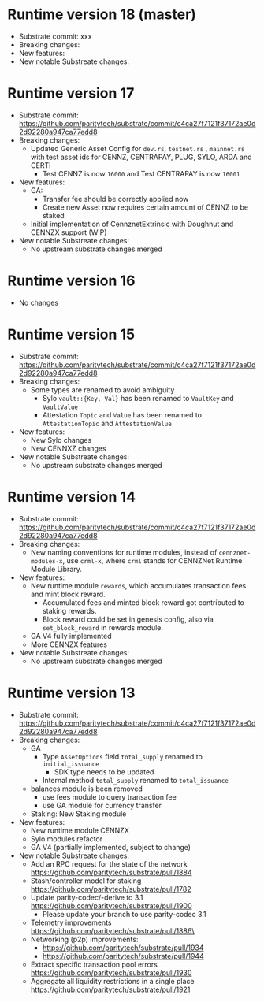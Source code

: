 # Runtime version 18 (master)
- Substrate commit: xxx
- Breaking changes:
- New features:
- New notable Substreate changes:

# Runtime version 17
- Substrate commit: https://github.com/paritytech/substrate/commit/c4ca27f7121f37172ae0d2d92280a947ca77edd8
- Breaking changes:
	- Updated Generic Asset Config for `dev.rs`, `testnet.rs` , `mainnet.rs` with test asset ids for CENNZ, CENTRAPAY, PLUG, SYLO, ARDA and CERTI
		- Test CENNZ is now `16000` and Test CENTRAPAY is now `16001`
- New features:
	- GA:
		- Transfer fee should be correctly applied now
		- Create new Asset now requires certain amount of CENNZ to be staked
	- Initial implementation of CennznetExtrinsic with Doughnut and CENNZX support (WIP)
- New notable Substreate changes:
	- No upstream substrate changes merged

# Runtime version 16
- No changes

# Runtime version 15
- Substrate commit: https://github.com/paritytech/substrate/commit/c4ca27f7121f37172ae0d2d92280a947ca77edd8
- Breaking changes:
	- Some types are renamed to avoid ambiguity
		- Sylo `vault::{Key, Val}` has been renamed to `VaultKey` and `VaultValue`
		- Attestation `Topic` and `Value` has been renamed to `AttestationTopic` and `AttestationValue`
- New features:
	- New Sylo changes
	- New CENNXZ changes
- New notable Substreate changes:
	- No upstream substrate changes merged

# Runtime version 14
- Substrate commit: https://github.com/paritytech/substrate/commit/c4ca27f7121f37172ae0d2d92280a947ca77edd8
- Breaking changes:
	- New naming conventions for runtime modules, instead of `cennznet-modules-x`, use `crml-x`, where `crml` stands for CENNZNet Runtime Module Library.
- New features:
	- New runtime module `rewards`, which accumulates transaction fees and mint block reward.
		- Accumulated fees and minted block reward got contributed to staking rewards.
		- Block reward could be set in genesis config, also via `set_block_reward` in rewards module.
	- GA V4 fully implemented
	- More CENNZX features
- New notable Substreate changes:
	- No upstream substrate changes merged

# Runtime version 13
- Substrate commit: https://github.com/paritytech/substrate/commit/c4ca27f7121f37172ae0d2d92280a947ca77edd8
- Breaking changes:
	- GA
		- Type `AssetOptions` field `total_supply` renamed to `initial_issuance`
			- SDK type needs to be updated
		- Internal method `total_supply` renamed to `total_issuance`
	- balances module is been removed
		- use fees module to query transaction fee
		- use GA module for currency transfer
	- Staking: New Staking module
- New features:
	- New runtime module CENNZX
	- Sylo modules refactor
	- GA V4 (partially implemented, subject to change)
- New notable Substreate changes:
	- Add an RPC request for the state of the network https://github.com/paritytech/substrate/pull/1884
	- Stash/controller model for staking https://github.com/paritytech/substrate/pull/1782
	- Update parity-codec/-derive to 3.1 https://github.com/paritytech/substrate/pull/1900
		- Please update your branch to use parity-codec 3.1
	- Telemetry improvements https://github.com/paritytech/substrate/pull/1886\
	- Networking (p2p) improvements:
		- https://github.com/paritytech/substrate/pull/1934
		- https://github.com/paritytech/substrate/pull/1944
	- Extract specific transaction pool errors https://github.com/paritytech/substrate/pull/1930
	- Aggregate all liquidity restrictions in a single place https://github.com/paritytech/substrate/pull/1921

